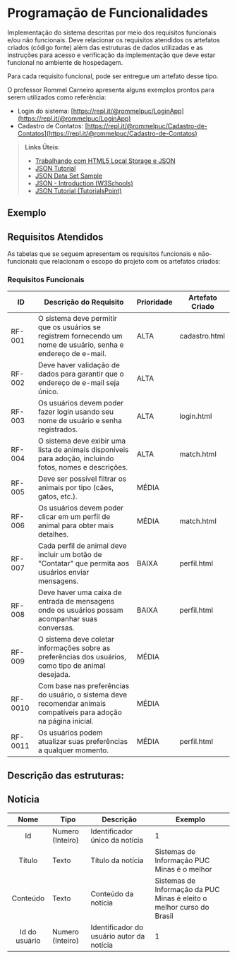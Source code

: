 # Programação de Funcionalidades

Implementação do sistema descritas por meio dos requisitos funcionais e/ou não funcionais. Deve relacionar os requisitos atendidos os artefatos criados (código fonte) além das estruturas de dados utilizadas e as instruções para acesso e verificação da implementação que deve estar funcional no ambiente de hospedagem.

Para cada requisito funcional, pode ser entregue um artefato desse tipo.

O professor Rommel Carneiro apresenta alguns exemplos prontos para serem utilizados como referência:
- Login do sistema: [https://repl.it/@rommelpuc/LoginApp](https://repl.it/@rommelpuc/LoginApp) 
- Cadastro de Contatos: [https://repl.it/@rommelpuc/Cadastro-de-Contatos](https://repl.it/@rommelpuc/Cadastro-de-Contatos)


> **Links Úteis**:
>
> - [Trabalhando com HTML5 Local Storage e JSON](https://www.devmedia.com.br/trabalhando-com-html5-local-storage-e-json/29045)
> - [JSON Tutorial](https://www.w3resource.com/JSON)
> - [JSON Data Set Sample](https://opensource.adobe.com/Spry/samples/data_region/JSONDataSetSample.html)
> - [JSON - Introduction (W3Schools)](https://www.w3schools.com/js/js_json_intro.asp)
> - [JSON Tutorial (TutorialsPoint)](https://www.tutorialspoint.com/json/index.htm)

## Exemplo

## Requisitos Atendidos

As tabelas que se seguem apresentam os requisitos funcionais e não-funcionais que relacionam o escopo do projeto com os artefatos criados:

### Requisitos Funcionais

|ID    | Descrição do Requisito | Prioridade | Artefato Criado |
|------|------------------------|------------|-----------------|
|RF-001| O sistema deve permitir que os usuários se registrem fornecendo um nome de usuário, senha e endereço de e-mail. | ALTA | cadastro.html |
|RF-002| Deve haver validação de dados para garantir que o endereço de e-mail seja único.  | ALTA | |
|RF-003| Os usuários devem poder fazer login usando seu nome de usuário e senha registrados. |ALTA| login.html |
|RF-004| O sistema deve exibir uma lista de animais disponíveis para adoção, incluindo fotos, nomes e descrições. |ALTA| match.html |
|RF-005| Deve ser possível filtrar os animais por tipo (cães, gatos, etc.). |MÉDIA||
|RF-006| Os usuários devem poder clicar em um perfil de animal para obter mais detalhes. |MÉDIA| match.html |
|RF-007| Cada perfil de animal deve incluir um botão de "Contatar" que permita aos usuários enviar mensagens. |BAIXA| perfil.html|
|RF-008| Deve haver uma caixa de entrada de mensagens onde os usuários possam acompanhar suas conversas. |BAIXA|perfil.html|
|RF-009| O sistema deve coletar informações sobre as preferências dos usuários, como tipo de animal desejada. | MÉDIA ||
|RF-0010| Com base nas preferências do usuário, o sistema deve recomendar animais compatíveis para adoção na página inicial. | MÉDIA ||
|RF-0011| Os usuários podem atualizar suas preferências a qualquer momento. | MÉDIA | perfil.html |

## Descrição das estruturas:

## Notícia
|  **Nome**      | **Tipo**          | **Descrição**                             | **Exemplo**                                    |
|:--------------:|-------------------|-------------------------------------------|------------------------------------------------|
| Id             | Numero (Inteiro)  | Identificador único da notícia            | 1                                              |
| Título         | Texto             | Título da notícia                         | Sistemas de Informação PUC Minas é o melhor                                   |
| Conteúdo       | Texto             | Conteúdo da notícia                       | Sistemas de Informação da PUC Minas é eleito o melhor curso do Brasil                            |
| Id do usuário  | Numero (Inteiro)  | Identificador do usuário autor da notícia | 1                                              |

